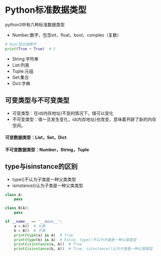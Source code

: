 # Python标准数据类型
python3中有六种标准数据类型

* Number:数字，包含int，float，bool，complex（复数）
```python
# bool型也是数字
print(True + True)  # 2
```
* String:字符串
* List:列表
* Tuple:元组
* Set:集合
* Dict:字典

## 可变类型与不可变类型
* 可变类型：在id(内存地址)不变的情况下，值可以变化
* 不可变类型：值一旦发生变化，id(内存地址)也改变，意味着开辟了新的内存空间。
#### 可变数据类型：List，Set，Dict
#### 不可变数据类型：Number，String，Tuple

## type与isinstance的区别
* type()不认为子类是一种父类类型
* isinstance()认为子类是一种父类类型

```python
class A:
    pass

class B(A):
    pass

if __name__ == '__main__':
    a = A()  # 父类
    b = B()  # 子类
    print(type(a) is A)  # True
    print(type(b) is A)  # False, type()不认为子类是一种父类类型
    print(isinstance(a, A))  # True
    print(isinstance(b, A))  # True, isinstance()认为子类是一种父类类型
```
